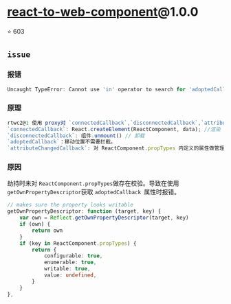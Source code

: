 # [react-to-web-component](https://github.com/bitovi/react-to-web-component)@1.0.0

⭐ 603

##   `issue`

### 报错

```typescript
Uncaught TypeError: Cannot use 'in' operator to search for 'adoptedCallback' in undefined
```

### 原理

```typescript
rtwc2@1 使用 proxy对 `connectedCallback`,`disconnectedCallback`,`attributeChangedCallback`进行了劫持，获取变化后，对ReactComponent进行操作。
`connectedCallback`: React.createElement(ReactComponent, data); //渲染
`disconnectedCallback`: 组件.unmount() // 卸载
`adoptedCallback`：移动位置不需要拦截。
`attributeChangedCallback`: 对 ReactComponent.propTypes 内定义的属性做管理
```

### 原因

劫持时未对 `ReactComponent.propTypes`做存在校验。导致在使用 `getOwnPropertyDescriptor`获取 `adoptedCallback `属性时报错。

```typescript
// makes sure the property looks writable
getOwnPropertyDescriptor: function (target, key) {
    var own = Reflect.getOwnPropertyDescriptor(target, key)
    if (own) {
        return own
    }
    if (key in ReactComponent.propTypes) {
        return {
            configurable: true,
            enumerable: true,
            writable: true,
            value: undefined,
        }
    }
},
```